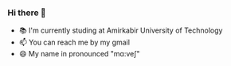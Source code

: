 ### Hi there 👋
- 📚 I'm currently studing at Amirkabir University of Technology
- 📫 You can reach me by my gmail
- 😄 My name in pronounced "mɑ:veʃ"
<!--
**mahvash-siavashpour/mahvash-siavashpour** is a ✨ _special_ ✨ repository because its `README.md` (this file) appears on your GitHub profile.

